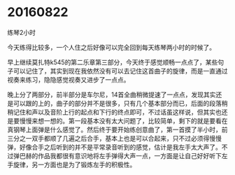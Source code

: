 # 20160822

练琴2小时

今天练得比较多，一个人住之后好像可以完全回到每天练琴两小时的时候了。

早上继续莫扎特k545的第二乐章第三部分，今天终于感觉顺畅一点点了，某些句子可以记住了，其实到现在我依然没有可以去记住这首曲子的旋律，而是一直通过视奏来练习，隐隐感觉视奏又进步了一点点。

晚上分了两部分，前半部分是车尔尼，14首全曲稍微提速了一点点，发现其实还是可以跟的上的，曲子的部分并不是很多，只有几个基本部分而已，后面的段落稍稍记住和声以及音阶上行的起点和下行的终点即可，不过话虽这样说，但其实也还是要慢慢来想一想的。第一段基本没有太大问题了，比较简单，剩下的就是要看在真钢琴上面弹是什么感觉了。然后终于要开始练创意曲了，第一首摸了半小时，前三分之一双手都顺了几遍之后合手，基本上也是可以合起来，只不过必须得慢慢弹，好像合手之后听到的并不是平常录音听到的感觉，估计是我左手太大声了。不过弹巴赫的作品我都很有意识地将左手弹得大声一点，一方面是让自己好好听下左手旋律，另一方面也是为了锻炼左手的积极性。
